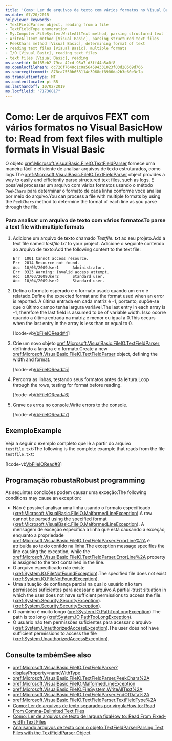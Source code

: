 ```yaml
---
title: 'Como: Ler de arquivos de texto com vários formatos no Visual Basic'
ms.date: 07/20/2015
helpviewer_keywords:
- TextFieldParser object, reading from a file
- TextFieldType enumeration
- My.Computer.FileSystem.WriteAllText method, parsing structured text files
- WriteAllText method [Visual Basic], parsing structured text files
- PeekChars method [Visual Basic], determining format of text
- reading text files [Visual Basic], multiple formats
- I/O [Visual Basic], reading text files
- text files [Visual Basic], reading
ms.assetid: 8d185eb2-79ca-42cd-95a7-d3ff44a5a0f8
ms.openlocfilehash: dc726f7648c1c0a564594331023f03d20569d766
ms.sourcegitcommit: 878ca7550b653114c3968ef8906da2b3e60e3c7a
ms.translationtype: MT
ms.contentlocale: pt-BR
ms.lasthandoff: 10/02/2019
ms.locfileid: "71736817"
---
```

# <a name="how-to-read-from-fext-files-with-multiple-formats-in-visual-basic"></a><span data-ttu-id="6bfbf-102">Como: Ler de arquivos FEXT com vários formatos no Visual Basic</span><span class="sxs-lookup"><span data-stu-id="6bfbf-102">How to: Read from fext files with multiple formats in Visual Basic</span></span>

<span data-ttu-id="6bfbf-103">O objeto <xref:Microsoft.VisualBasic.FileIO.TextFieldParser> fornece uma maneira fácil e eficiente de analisar arquivos de texto estruturados, como logs.</span><span class="sxs-lookup"><span data-stu-id="6bfbf-103">The <xref:Microsoft.VisualBasic.FileIO.TextFieldParser> object provides a way to easily and efficiently parse structured text files, such as logs.</span></span> <span data-ttu-id="6bfbf-104">É possível processar um arquivo com vários formatos usando o método `PeekChars` para determinar o formato de cada linha conforme você analisa por meio do arquivo.</span><span class="sxs-lookup"><span data-stu-id="6bfbf-104">You can process a file with multiple formats by using the `PeekChars` method to determine the format of each line as you parse through the file.</span></span>
  
### <a name="to-parse-a-text-file-with-multiple-formats"></a><span data-ttu-id="6bfbf-105">Para analisar um arquivo de texto com vários formatos</span><span class="sxs-lookup"><span data-stu-id="6bfbf-105">To parse a text file with multiple formats</span></span>

1. <span data-ttu-id="6bfbf-106">Adicione um arquivo de texto chamado *Testfile. txt* ao seu projeto.</span><span class="sxs-lookup"><span data-stu-id="6bfbf-106">Add a text file named *testfile.txt* to your project.</span></span> <span data-ttu-id="6bfbf-107">Adicione o seguinte conteúdo ao arquivo de texto:</span><span class="sxs-lookup"><span data-stu-id="6bfbf-107">Add the following content to the text file:</span></span>

    ```text
    Err  1001 Cannot access resource.
    Err  2014 Resource not found.
    Acc  10/03/2009User1      Administrator.
    Err  0323 Warning: Invalid access attempt.
    Acc  10/03/2009User2      Standard user.
    Acc  10/04/2009User2      Standard user.
    ```

2. <span data-ttu-id="6bfbf-108">Defina o formato esperado e o formato usado quando um erro é relatado.</span><span class="sxs-lookup"><span data-stu-id="6bfbf-108">Define the expected format and the format used when an error is reported.</span></span> <span data-ttu-id="6bfbf-109">A última entrada em cada matriz é -1, portanto, supõe-se que o último campo tenha largura variável.</span><span class="sxs-lookup"><span data-stu-id="6bfbf-109">The last entry in each array is -1, therefore the last field is assumed to be of variable width.</span></span> <span data-ttu-id="6bfbf-110">Isso ocorre quando a última entrada na matriz é menor ou igual a 0.</span><span class="sxs-lookup"><span data-stu-id="6bfbf-110">This occurs when the last entry in the array is less than or equal to 0.</span></span>

     [!code-vb[VbFileIORead#4](~/samples/snippets/visualbasic/VS_Snippets_VBCSharp/VbFileIORead/VB/Class1.vb#4)]

3. <span data-ttu-id="6bfbf-111">Crie um novo objeto <xref:Microsoft.VisualBasic.FileIO.TextFieldParser>, definindo a largura e o formato.</span><span class="sxs-lookup"><span data-stu-id="6bfbf-111">Create a new <xref:Microsoft.VisualBasic.FileIO.TextFieldParser> object, defining the width and format.</span></span>

     [!code-vb[VbFileIORead#5](~/samples/snippets/visualbasic/VS_Snippets_VBCSharp/VbFileIORead/VB/Class1.vb#5)]

4. <span data-ttu-id="6bfbf-112">Percorra as linhas, testando seus formatos antes da leitura.</span><span class="sxs-lookup"><span data-stu-id="6bfbf-112">Loop through the rows, testing for format before reading.</span></span>

     [!code-vb[VbFileIORead#6](~/samples/snippets/visualbasic/VS_Snippets_VBCSharp/VbFileIORead/VB/Class1.vb#6)]

5. <span data-ttu-id="6bfbf-113">Grave os erros no console.</span><span class="sxs-lookup"><span data-stu-id="6bfbf-113">Write errors to the console.</span></span>

     [!code-vb[VbFileIORead#7](~/samples/snippets/visualbasic/VS_Snippets_VBCSharp/VbFileIORead/VB/Class1.vb#7)]

## <a name="example"></a><span data-ttu-id="6bfbf-114">Exemplo</span><span class="sxs-lookup"><span data-stu-id="6bfbf-114">Example</span></span>

<span data-ttu-id="6bfbf-115">Veja a seguir o exemplo completo que lê a partir do arquivo `testfile.txt`:</span><span class="sxs-lookup"><span data-stu-id="6bfbf-115">The following is the complete example that reads from the file `testfile.txt`:</span></span>

 [!code-vb[VbFileIORead#8](~/samples/snippets/visualbasic/VS_Snippets_VBCSharp/VbFileIORead/VB/Class1.vb#8)]

## <a name="robust-programming"></a><span data-ttu-id="6bfbf-116">Programação robusta</span><span class="sxs-lookup"><span data-stu-id="6bfbf-116">Robust programming</span></span>

<span data-ttu-id="6bfbf-117">As seguintes condições podem causar uma exceção:</span><span class="sxs-lookup"><span data-stu-id="6bfbf-117">The following conditions may cause an exception:</span></span>  
  
- <span data-ttu-id="6bfbf-118">Não é possível analisar uma linha usando o formato especificado (<xref:Microsoft.VisualBasic.FileIO.MalformedLineException>).</span><span class="sxs-lookup"><span data-stu-id="6bfbf-118">A row cannot be parsed using the specified format (<xref:Microsoft.VisualBasic.FileIO.MalformedLineException>).</span></span> <span data-ttu-id="6bfbf-119">A mensagem de exceção especifica a linha que está causando a exceção, enquanto a propriedade <xref:Microsoft.VisualBasic.FileIO.TextFieldParser.ErrorLine%2A> é atribuída ao texto contido na linha.</span><span class="sxs-lookup"><span data-stu-id="6bfbf-119">The exception message specifies the line causing the exception, while the <xref:Microsoft.VisualBasic.FileIO.TextFieldParser.ErrorLine%2A> property is assigned to the text contained in the line.</span></span>
- <span data-ttu-id="6bfbf-120">O arquivo especificado não existe (<xref:System.IO.FileNotFoundException>).</span><span class="sxs-lookup"><span data-stu-id="6bfbf-120">The specified file does not exist (<xref:System.IO.FileNotFoundException>).</span></span>
- <span data-ttu-id="6bfbf-121">Uma situação de confiança parcial na qual o usuário não tem permissões suficientes para acessar o arquivo.</span><span class="sxs-lookup"><span data-stu-id="6bfbf-121">A partial-trust situation in which the user does not have sufficient permissions to access the file.</span></span> <span data-ttu-id="6bfbf-122">(<xref:System.Security.SecurityException>).</span><span class="sxs-lookup"><span data-stu-id="6bfbf-122">(<xref:System.Security.SecurityException>).</span></span>
- <span data-ttu-id="6bfbf-123">O caminho é muito longo (<xref:System.IO.PathTooLongException>).</span><span class="sxs-lookup"><span data-stu-id="6bfbf-123">The path is too long (<xref:System.IO.PathTooLongException>).</span></span>
- <span data-ttu-id="6bfbf-124">O usuário não tem permissões suficientes para acessar o arquivo (<xref:System.UnauthorizedAccessException>).</span><span class="sxs-lookup"><span data-stu-id="6bfbf-124">The user does not have sufficient permissions to access the file (<xref:System.UnauthorizedAccessException>).</span></span>

## <a name="see-also"></a><span data-ttu-id="6bfbf-125">Consulte também</span><span class="sxs-lookup"><span data-stu-id="6bfbf-125">See also</span></span>

- <xref:Microsoft.VisualBasic.FileIO.TextFieldParser?displayProperty=nameWithType>
- <xref:Microsoft.VisualBasic.FileIO.TextFieldParser.PeekChars%2A>
- <xref:Microsoft.VisualBasic.FileIO.MalformedLineException>
- <xref:Microsoft.VisualBasic.FileIO.FileSystem.WriteAllText%2A>
- <xref:Microsoft.VisualBasic.FileIO.TextFieldParser.EndOfData%2A>
- <xref:Microsoft.VisualBasic.FileIO.TextFieldParser.TextFieldType%2A>
- [<span data-ttu-id="6bfbf-126">Como: Ler de arquivos de texto separados por vírgula</span><span class="sxs-lookup"><span data-stu-id="6bfbf-126">How to: Read From Comma-Delimited Text Files</span></span>](how-to-read-from-comma-delimited-text-files.md)
- [<span data-ttu-id="6bfbf-127">Como: Ler de arquivos de texto de largura fixa</span><span class="sxs-lookup"><span data-stu-id="6bfbf-127">How to: Read From Fixed-width Text Files</span></span>](how-to-read-from-fixed-width-text-files.md)
- [<span data-ttu-id="6bfbf-128">Analisando arquivos de texto com o objeto TextFieldParser</span><span class="sxs-lookup"><span data-stu-id="6bfbf-128">Parsing Text Files with the TextFieldParser Object</span></span>](parsing-text-files-with-the-textfieldparser-object.md)
